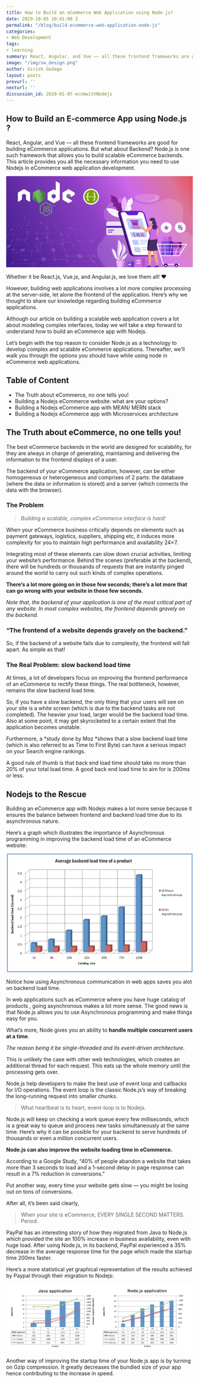 ```yaml
---
title: How to Build an eCommerce Web Application using Node.js?
date: 2019-10-05 10:41:00 Z
permalink: "/blog/build-ecommerce-web-application-node-js"
categories:
- Web Development
tags:
- learning
summary: React, Angular, and Vue –– all these frontend frameworks are good for building eCommerce applications. But what about Backend? Node.js is one such framework that allows you to build scalable eCommerce backends. This article provides you all the necessary information you need to use Nodejs in eCommerce web application development.
image: "/img/sw_design.png"
author: Girish Godage
layout: posts
prevurl: ''
nexturl: ''
discussion_id: 2020-01-07-ecomwithNodejs
---
```


## How to Build an E-commerce App using Node.js ?

 React, Angular, and Vue –– all these frontend frameworks are good for building eCommerce applications. But what about Backend? Node.js is one such framework that allows you to build scalable eCommerce backends. This article provides you all the necessary information you need to use Nodejs in eCommerce web application development.

 ![image info](/img/webdevelopment/1/Nodejs-eCommerce.png)

 Whether it be React.js, Vue.js, and Angular.js, we love them all! ❤️

However, building web applications involves a lot more complex processing at the server-side, let alone the frontend of the application. Here’s why we thought to share our knowledge regarding building eCommerce applications. 

Although our article on building a scalable web application covers a lot about modeling complex interfaces, today we will take a step forward to understand how to build an eCommerce app with Nodejs.

Let’s begin with the top reason to consider Node.js as a technology to develop complex and scalable eCommerce applications. Thereafter, we’ll walk you through the options you should have while using node in eCommerce web applications. 

## Table of Content
* The Truth about eCommerce, no one tells you!
* Building a Nodejs eCommerce website: what are your options?
* Building a Nodejs eCommerce app with MEAN/ MERN stack
* Building a Nodejs eCommerce app with Microservices architecture
  
## The Truth about eCommerce, no one tells you!
The best eCommerce backends in the world are designed for scalability, for they are always in charge of generating, maintaining and delivering the information to the frontend displays of a user. 

The backend of your eCommerce application, however, can be either homogeneous or heterogeneous and comprises of 2 parts: the database (where the data or information is stored) and a server (which connects the data with the browser).

### The Problem

> *Building a scalable, complex eCommerce interface is hard!*

When your eCommerce business critically depends on elements such as payment gateways, logistics, suppliers, shipping etc, it induces more complexity for you to maintain high performance and availability 24×7. 

Integrating most of these elements can slow down crucial activities, limiting your website’s performance. Behind the scenes (preferable at the backend), there will be hundreds or thousands of requests that are instantly pinged around the world to carry out such kinds of complex operations.

**There’s a lot more going on in those few seconds; there’s a lot more that can go wrong with your website in those few seconds.**

*Note that, the backend of your application is one of the most critical part of any website. In most complex websites, the frontend depends gravely on the backend.* 

### “The frontend of a website depends gravely on the backend.”
So, if the backend of a website fails due to complexity, the frontend will fall apart. As simple as that!

### The Real Problem: slow backend load time
At times, a lot of developers focus on improving the frontend performance of an eCommerce to rectify these things. The real bottleneck, however, remains the slow backend load time. 

So, if you have a slow backend, the only thing that your users will see on your site is a white screen (which is due to the backend tasks are not completed). The heavier your load, larger would be the backend load time. Also at some point, it may get skyrocketed to a certain extent that the application becomes unstable. 

Furthermore, a *study done by Moz *shows that a slow backend load time (which is also referred to as Time to First Byte) can have a serious impact on your Search engine rankings. 

A good rule of thumb is that back end load time should take no more than 20% of your total load time. A good back end load time to aim for is 200ms or less.

## Nodejs to the Rescue 
Building an eCommerce app with Nodejs makes a lot more sense because it ensures the balance between frontend and backend load time due to its asynchronous nature. 

Here’s a graph which illustrates the importance of Asynchronous programming in improving the backend load time of an eCommerce website:

![image info](/img/webdevelopment/1/Average-backend-load-time-of-a-product.png)

Notice how using Asynchronous communication in web apps saves you alot on backend load time.

In web applications such as eCommerce where you have huge catalog of products , going asynchronous makes a lot more sense. The good news is that Node.js allows you to use Asynchronous programming and make things easy for you.

What’s more, Node gives you an ability to **handle multiple concurrent users at a time**.

*The reason being it be single-threaded and its event-driven architecture*. 

This is unlikely the case with other web technologies, which creates an additional thread for each request. This eats up the whole memory until the processing gets over.

Node.js help developers to make the best use of event loop and callbacks for I/O operations. The event loop is the classic Node.js’s way of breaking the long-running request into smaller chunks.

> What heartbeat is to heart, event-loop is to Nodejs.

Node.js will keep on checking a work queue every few milliseconds, which is a great way to queue and process new tasks simultaneously at the same time. Here’s why it can be possible for your backend to serve hundreds of thousands or even a million concurrent users.

**Node.js can also improve the website loading time in eCommerce.** 

According to a Google Study, “40% of people abandon a website that takes more than 3 seconds to load and a 1-second delay in page response can result in a 7% reduction in conversions.”

Put another way, every time your website gets slow — you might be losing out on tons of conversions.

After all, it’s been said clearly,

> When your site is eCommerce, EVERY SINGLE SECOND MATTERS. Period. 

PayPal has an interesting story of how they migrated from Java to Node.js which provided the site an 100% increase in business availability, even with huge load. After using Node.js, in its backend, PayPal experienced a 35% decrease in the average response time for the page which made the startup time 200ms faster. 

Here’s a more statistical yet graphical representation of the results achieved by Paypal through their migration to Nodejs:

![image info](/img/webdevelopment/1/Nodejs-vs-Java-Paypal-Engineering.png)

Another way of improving the startup time of your Node.js app is by turning on Gzip compression. It greatly decreases the bundled size of your app hence contributing to the increase in speed.